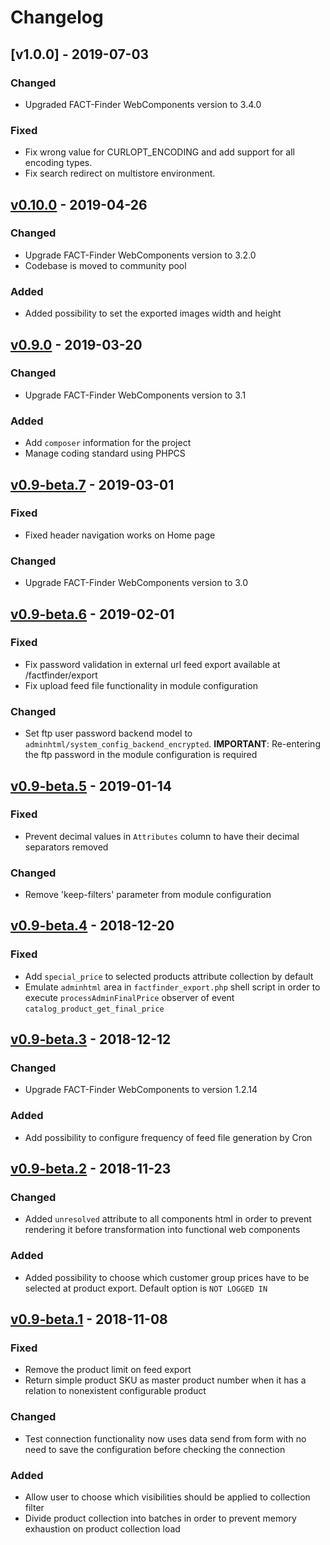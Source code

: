 # Changelog
## [v1.0.0] - 2019-07-03
### Changed
- Upgraded FACT-Finder WebComponents version to 3.4.0

### Fixed
- Fix wrong value for CURLOPT_ENCODING and add support for all encoding types.
- Fix search redirect on multistore environment.

## [v0.10.0] - 2019-04-26
### Changed
- Upgrade FACT-Finder WebComponents version to 3.2.0
- Codebase is moved to community pool

### Added
- Added possibility to set the exported images width and height

## [v0.9.0] - 2019-03-20
### Changed
- Upgrade FACT-Finder WebComponents version to 3.1

### Added
- Add `composer` information for the project
- Manage coding standard using PHPCS

## [v0.9-beta.7] - 2019-03-01
### Fixed
- Fixed header navigation works on Home page

### Changed
- Upgrade FACT-Finder WebComponents version to 3.0

## [v0.9-beta.6] - 2019-02-01
### Fixed
- Fix password validation in external url feed export available at /factfinder/export
- Fix upload feed file functionality in module configuration

### Changed
- Set ftp user password backend model to `adminhtml/system_config_backend_encrypted`.
  **IMPORTANT**: Re-entering the ftp password in the module configuration is required

## [v0.9-beta.5] - 2019-01-14
### Fixed
- Prevent decimal values in `Attributes` column to have their decimal separators removed

### Changed
- Remove 'keep-filters' parameter from module configuration

## [v0.9-beta.4] - 2018-12-20
### Fixed
- Add `special_price` to selected products attribute collection by default
- Emulate `adminhtml` area in `factfinder_export.php` shell script in order to execute `processAdminFinalPrice`
  observer of event `catalog_product_get_final_price`

## [v0.9-beta.3] - 2018-12-12
### Changed
- Upgrade FACT-Finder WebComponents to version 1.2.14

### Added
- Add possibility to configure frequency of feed file generation by Cron

## [v0.9-beta.2] - 2018-11-23
### Changed
- Added `unresolved` attribute to all components html in order to prevent rendering it before transformation into
  functional web components

### Added
- Added possibility to choose which customer group prices have to be selected at product export.
  Default option is `NOT LOGGED IN`


## [v0.9-beta.1] - 2018-11-08
### Fixed
- Remove the product limit on feed export
- Return simple product SKU as master product number when it has a relation to nonexistent configurable product

### Changed
- Test connection functionality now uses data send from form with no need to save the configuration before checking
  the connection

### Added
- Allow user to choose which visibilities should be applied to collection filter
- Divide product collection into batches in order to prevent memory exhaustion on product collection load

[v0.10.0]:     https://github.com/FACT-Finder-Web-Components/magento1-module/compare/v0.9.0...v0.10.0
[v0.9.0]:      https://github.com/FACT-Finder-Web-Components/magento1-module/compare/v0.9-beta.7...v0.9.0
[v0.9-beta.7]: https://github.com/FACT-Finder-Web-Components/magento1-module/compare/v0.9-beta.6...v0.9-beta.7
[v0.9-beta.6]: https://github.com/FACT-Finder-Web-Components/magento1-module/compare/v0.9-beta.5...v0.9-beta.6
[v0.9-beta.5]: https://github.com/FACT-Finder-Web-Components/magento1-module/compare/v0.9-beta.4...v0.9-beta.5
[v0.9-beta.4]: https://github.com/FACT-Finder-Web-Components/magento1-module/compare/v0.9-beta.3...v0.9-beta.4
[v0.9-beta.3]: https://github.com/FACT-Finder-Web-Components/magento1-module/compare/v0.9-beta.2...v0.9-beta.3
[v0.9-beta.2]: https://github.com/FACT-Finder-Web-Components/magento1-module/compare/v0.9-beta.1...v0.9-beta.2
[v0.9-beta.1]: https://github.com/FACT-Finder-Web-Components/magento1-module/releases/tag/v0.9-beta.1
